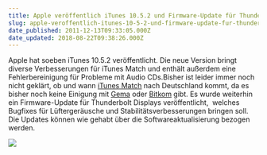 ```yaml
---
title: Apple veröffentlich iTunes 10.5.2 und Firmware-Update für Thunderbolt Displays
slug: apple-veroffentlich-itunes-10-5-2-und-firmware-update-fur-thunderbolt-displays
date_published: 2011-12-13T09:33:05.000Z
date_updated: 2018-08-22T09:38:26.000Z
---
```


Apple hat soeben iTunes 10.5.2 veröffentlicht. Die neue Version bringt diverse Verbesserungen für iTunes Match und enthält außerdem eine Fehlerbereinigung für Probleme mit Audio CDs.Bisher ist leider immer noch nicht geklärt, ob und wann [iTunes Match](__GHOST_URL__/itunes-match-angetestet/) nach Deutschland kommt, da es bisher noch keine Einigung mit [Gema](http://de.wikipedia.org/wiki/Gema) oder [Bitkom](http://de.wikipedia.org/wiki/Bitkom) gibt. Es wurde weiterhin ein Firmware-Update für Thunderbolt Displays veröffentlicht,  welches Bugfixes für Lüftergeräusche und Stabilitätsverbesserungen bringen soll. Die Updates können wie gehabt über die Softwareaktualisierung bezogen werden.

[![](//picdump.thafaker.de/2011/12/itunes1052.png)](__GHOST_URL__/apple-veroffentlich-itunes-10-5-2-und-firmware-update-fur-thunderbolt-displays/itunes1052/)

